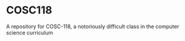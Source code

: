 # COSC118
A repository for COSC-118, a notoriously difficult class in the computer science curriculum
